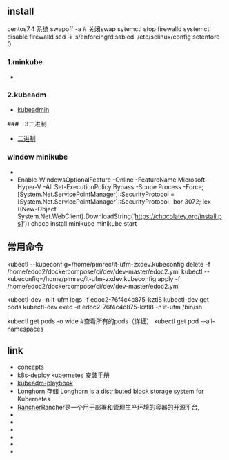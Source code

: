 




## install

centos7.4 系统
swapoff -a  # 关闭swap
sytemctl stop firewalld
systemctl disable firewalld
sed -i 's/enforcing/disabled' /etc/selinux/config
setenfore 0


### 1.minkube
- [](https://kubernetes.io/zh/docs/tasks/tools/install-minikube/)

### 2.kubeadm
- [kubeadmin](kubeadm)


###　3二进制
- [二进制](https://www.cnblogs.com/lonelyxmas/p/10621762.html)



### window minikube
- [](https://minikube.sigs.k8s.io/docs/drivers/hyperv/)
- [](https://minikube.sigs.k8s.io/docs/start/)
Enable-WindowsOptionalFeature -Online -FeatureName Microsoft-Hyper-V -All
Set-ExecutionPolicy Bypass -Scope Process -Force; [System.Net.ServicePointManager]::SecurityProtocol = [System.Net.ServicePointManager]::SecurityProtocol -bor 3072; iex ((New-Object System.Net.WebClient).DownloadString('https://chocolatey.org/install.ps1'))
choco install minikube
minikube start

## 常用命令
kubectl --kubeconfig=/home/pimrec/it-ufm-zxdev.kubeconfig delete -f /home/edoc2/dockercompose/ci/dev/dev-master/edoc2.yml
kubectl --kubeconfig=/home/pimrec/it-ufm-zxdev.kubeconfig apply -f /home/edoc2/dockercompose/ci/dev/dev-master/edoc2.yml

kubectl-dev -n it-ufm logs -f edoc2-76f4c4c875-kztl8
kubectl-dev get pods
kubectl-dev exec -it edoc2-76f4c4c875-kztl8  -n it-ufm  /bin/sh

 kubectl get pods -o wide  #查看所有的pods（详细）
 kubectl get pod --all-namespaces

## link
- [concepts](https://kubernetes.io/zh/docs/concepts/)
- [k8s-deploy](https://github.com/cookcodeblog/k8s-deploy/blob/master/kubeadm_v1.13.0/03_install_kubernetes.sh) kubernetes 安装手册
- [kubeadm-playbook](https://github.com/ReSearchITEng/kubeadm-playbook/tree/master/demo)
- [Longhorn](https://github.com/longhorn/longhorn) 存储 Longhorn is a distributed block storage system for Kubernetes
- [Rancher](https://rancher.com/docs/rancher/v1.6/en/catalog/)Rancher是一个用于部署和管理生产环境的容器的开源平台,
- []()
- []()
- []()
- []()
- []()
- []()